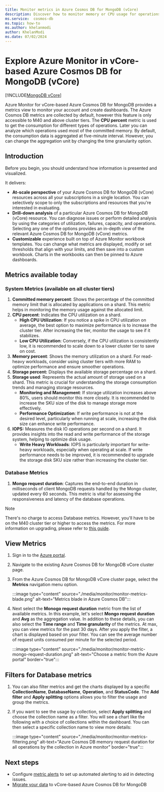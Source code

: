 ```yaml
---
title: Monitor metrics in Azure Cosmos DB for MongoDB (vCore)
description: Discover how to monitor memory or CPU usage for operations in Azure Cosmos DB. Account owners can identify resource-intensive operations.
ms.service:  cosmos-db
ms.topic: how-to
ms.author: khelanmodi
author: KhelanModi
ms.date: 07/02/2024
---
```


# Explore Azure Monitor in vCore-based Azure Cosmos DB for MongoDB (vCore)
[!INCLUDE[MongoDB vCore](~/reusable-content/ce-skilling/azure/includes/cosmos-db/includes/appliesto-mongodb-vcore.md)]

Azure Monitor for vCore-based Azure Cosmos DB for MongoDB provides a metrics view to monitor your account and create dashboards. The Azure Cosmos DB metrics are collected by default, however this feature is only accessible to M40 and above cluster tiers. The **CPU  percent** metric is used to get the consumption for different types of operations. Later you can analyze which operations used most of the committed memory. By default, the consumption data is aggregated at five-minute interval. However, you can change the aggregation unit by changing the time granularity option.

## Introduction

Before you begin, you should understand how information is presented and visualized.

It delivers:

* **At-scale perspective** of your Azure Cosmos DB for MongoDB (vCore) resources across all your subscriptions in a single location. You can selectively scope to only the subscriptions and resources that you're interested in evaluating.
* **Drill-down analysis** of a particular Azure Cosmos DB for MongoDB (vCore) resource. You can diagnose issues or perform detailed analysis by using the categories of utilization, failures, capacity, and operations. Selecting any one of the options provides an in-depth view of the relevant Azure Cosmos DB for MongoDB (vCore) metrics.
* **Customizable** experience built on top of Azure Monitor workbook templates. You can change what metrics are displayed, modify or set thresholds that align with your limits, and then save into a custom workbook. Charts in the workbooks can then be pinned to Azure dashboards.

## Metrics available today
### System Metrics (available on all cluster tiers)
1. **Committed memory percent**: Shows the percentage of the committed memory limit that is allocated by applications on a shard. This metric helps in monitoring the memory usage against the allocated limit.
1. **CPU percent**: Indicates the CPU utilization on a shard. 
   - **High CPU Utilization**: If you notice a spike in CPU utilization on average, the best option to maximize performance is to increase the cluster tier. After increasing the tier, monitor the usage to see if it stabilizes.
   - **Low CPU Utilization**: Conversely, if the CPU utilization is consistently low, it is recommended to scale down to a lower cluster tier to save on cost.
1. **Memory percent**: Shows the memory utilization on a shard. For read-heavy workloads, consider using cluster tiers with more RAM to optimize performance and ensure smoother operations.
1. **Storage percent:** Displays the available storage percentage on a shard. 
1. **Storage used**: Represents the actual amount of storage used on a shard. This metric is crucial for understanding the storage consumption trends and managing storage resources.
   - **Monitoring and Management**: If storage utilization increases above 80%, users should monitor this more closely. It is recommended to increase the SKU size of the disk to manage storage more effectively.
   - **Performance Optimization**: If write performance is not at the desired level, particularly when running at scale, increasing the disk size can enhance write performance.
1. **IOPS:** Measures the disk IO operations per second on a shard. It provides insights into the read and write performance of the storage system, helping to optimize disk usage.
   - **Write Heavy Workloads**: IOPS is particularly important for write-heavy workloads, especially when operating at scale. If write performance needs to be improved, it is recommended to upgrade the storage disk SKU size rather than increasing the cluster tier.

### Database Metrics 
1. **Mongo request duration**: Captures the end-to-end duration in milliseconds of client MongoDB requests handled by the Mongo cluster, updated every 60 seconds. This metric is vital for assessing the responsiveness and latency of the database operations.

>[!NOTE]
>There's no charge to access Database metrics. However, you'll have to be on the M40 cluster tier or higher to access the metrics. For more information on upgrading, please refer to [this guide](./how-to-scale-cluster.md).


## View Metrics

1. Sign in to the [Azure portal](https://portal.azure.com).

2. Navigate to the existing Azure Cosmos DB for MongoDB vCore cluster page.

3. From the Azure Cosmos DB for MongoDB vCore cluster page, select the **Metrics** navigation menu option.

   :::image type="content" source="./media/monitor/monitor-metrics-blade.png" alt-text="Metrics blade in Azure Cosmos DB":::

1. Next select the **Monogo request duration** metric from the list of available metrics. In this example, let's select **Mongo request duration** and **Avg** as the aggregation value. In addition to these details, you can also select the **Time range** and **Time granularity** of the metrics. At max, you can view metrics for the past 30 days.  After you apply the filter, a chart is displayed based on your filter. You can see the average number of request units consumed per minute for the selected period.  

   :::image type="content" source="./media/monitor/monitor-metric-mongo-request-duration.png" alt-text="Choose a metric from the Azure portal" border="true":::

## Filters for Database metrics

1. You can also filter metrics and get the charts displayed by a specific **CollectionName**, **DatabaseName**, **Operation**, and **StatusCode**. The **Add filter** and **Apply splitting** options allows you to filter the usage and group the metrics.

1. If you want to see the usage by collection, select **Apply splitting** and choose the collection name as a filter. You will see a chart like the following with a choice of collections within the dashboard. You can then select a specific collection name to view more details:

   :::image type="content" source="./media/monitor/monitor-metrics-filtering.png" alt-text="Azure Cosmos DB memory request duration for all operations by the collection in Azure monitor" border="true":::

## Next steps

* Configure [metric alerts](../../../azure-monitor/alerts/alerts-metric.md) to set up automated alerting to aid in detecting issues.
* [Migrate your data](./migration-options.md) to vCore-based Azure Cosmos DB for MongoDB



